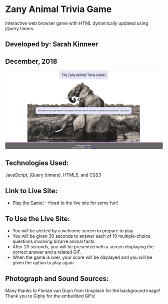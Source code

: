 # Zany Animal Trivia Game
Interactive web browser game with HTML dynamically updated using jQuery timers.

## Developed by: Sarah Kinneer
## December, 2018

![Photo of the Zany Animal Trivia Game](assets/images/trivia.png)

## Technologies Used:
JavaScript, jQuery (timers), HTML5, and CSS3

## Link to Live Site:
- [Play the Game!](https://kinneers.github.io/trivia-game/) - Head to the live site for some fun!

## To Use the Live Site:
- You will be alerted by a welcome screen to prepare to play
- You will be given 30 seconds to answer each of 10 multiple-choice questions involving bizarre animal facts.
- After 20 seconds, you will be presented with a screen displaying the correct answer and a related GIF.
- When the game is over, your score will be displayed and you will be given the option to play again.

## Photograph and Sound Sources:
Many thanks to Florian van Duyn from Unsplash for the background image!
Thank you to Giphy for the embedded GIFs!
